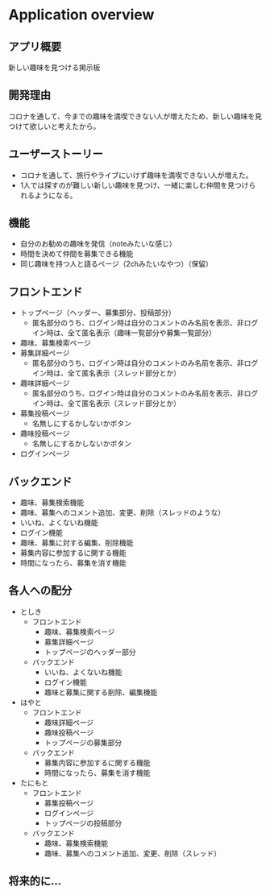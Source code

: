# Application overview

## アプリ概要
新しい趣味を見つける掲示板
## 開発理由
コロナを通して、今までの趣味を満喫できない人が増えたため、新しい趣味を見つけて欲しいと考えたから。
## ユーザーストーリー
- コロナを通して、旅行やライブにいけず趣味を満喫できない人が増えた。
- 1人では探すのが難しい新しい趣味を見つけ、一緒に楽しむ仲間を見つけられるようになる。
## 機能
- 自分のお勧めの趣味を発信（noteみたいな感じ）
- 時間を決めて仲間を募集できる機能
- 同じ趣味を持つ人と語るページ（2chみたいなやつ）（保留）
## フロントエンド
- トップページ（ヘッダー、募集部分、投稿部分）
    - 匿名部分のうち、ログイン時は自分のコメントのみ名前を表示、非ログイン時は、全て匿名表示（趣味一覧部分や募集一覧部分）
- 趣味、募集検索ページ
- 募集詳細ページ
    - 匿名部分のうち、ログイン時は自分のコメントのみ名前を表示、非ログイン時は、全て匿名表示（スレッド部分とか）
- 趣味詳細ページ
    - 匿名部分のうち、ログイン時は自分のコメントのみ名前を表示、非ログイン時は、全て匿名表示（スレッド部分とか）
- 募集投稿ページ
    - 名無しにするかしないかボタン
- 趣味投稿ページ
    - 名無しにするかしないかボタン
- ログインページ
## バックエンド
- 趣味、募集検索機能
- 趣味、募集へのコメント追加、変更、削除（スレッドのような）
- いいね、よくないね機能
- ログイン機能
- 趣味、募集に対する編集、削除機能
- 募集内容に参加するに関する機能
- 時間になったら、募集を消す機能
## 各人への配分
- としき
    - フロントエンド
        - 趣味、募集検索ページ
        - 募集詳細ページ
        - トップページのヘッダー部分
    - バックエンド
        - いいね、よくないね機能
        - ログイン機能
        - 趣味と募集に関する削除、編集機能
- はやと
    - フロントエンド
        - 趣味詳細ページ
        - 趣味投稿ページ
        - トップページの募集部分
    - バックエンド
        - 募集内容に参加するに関する機能
        - 時間になったら、募集を消す機能
- たにもと
    - フロントエンド
        - 募集投稿ページ
        - ログインページ
        - トップページの投稿部分
    - バックエンド
        - 趣味、募集検索機能
        - 趣味、募集へのコメント追加、変更、削除（スレッド）
## 将来的に...
